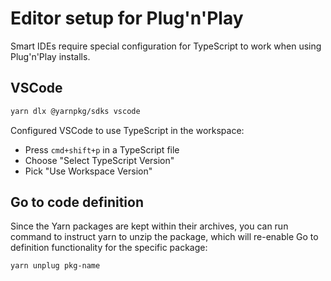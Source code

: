 # Editor setup for Plug'n'Play

Smart IDEs require special configuration for TypeScript to work when using Plug'n'Play installs.

## VSCode

```bash
yarn dlx @yarnpkg/sdks vscode
```

Configured VSCode to use TypeScript in the workspace:

- Press `cmd+shift+p` in a TypeScript file
- Choose "Select TypeScript Version"
- Pick "Use Workspace Version"


## Go to code definition

Since the Yarn packages are kept within their archives, you can run command to instruct yarn to unzip the package, which will re-enable Go to definition functionality for the specific package:

```bash
yarn unplug pkg-name
```
